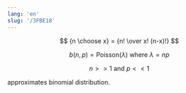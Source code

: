 ```yaml
---
lang: 'en'
slug: '/3FBE18'
---
```


$$
{n \choose x} = {n! \over x! (n-x)!}
$$

$$
b(n, p) = \text{Poisson}(\lambda) ~ \text{where} ~ \lambda = np
$$

$$
n >> 1 ~\text{and} ~ p << 1
$$

approximates binomial distribution.

<head>
  <html lang="en-US"/>
</head>
